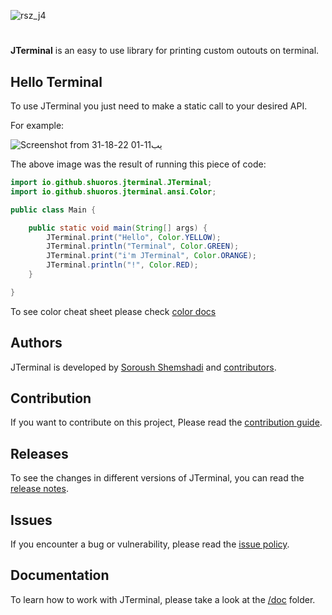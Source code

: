 ![rsz_j4](https://user-images.githubusercontent.com/45015114/139809463-417377ca-2eef-4cec-9689-bd841b0ce5db.png)
#
**JTerminal** is an easy to use library for printing custom outouts on terminal.

## Hello Terminal
To use JTerminal you just need to make a static call to your desired API.

For example:

![Screenshot from یب11-01 22-18-31](https://user-images.githubusercontent.com/45015114/139813499-0b40be90-62d6-4f02-b771-4d47f0d66c16.png)

The above image was the result of running this piece of code:

```java
import io.github.shuoros.jterminal.JTerminal;
import io.github.shuoros.jterminal.ansi.Color;

public class Main {

	public static void main(String[] args) {
		JTerminal.print("Hello", Color.YELLOW);
		JTerminal.println("Terminal", Color.GREEN);
		JTerminal.print("i'm JTerminal", Color.ORANGE);
		JTerminal.println("!", Color.RED);
	}

}
```

To see color cheat sheet please check [color docs](https://github.com/shuoros/JTerminal/blob/main/doc/colors)

## Authors
JTerminal is developed by [Soroush Shemshadi](https://github.com/shuoros) and [contributors](https://github.com/shuoros/JTerminal/blob/main/CONTRIBUTORS.md).

## Contribution
If you want to contribute on this project, Please read the [contribution guide](https://github.com/shuoros/JTerminal/blob/main/CONTRIBUTE.md).

## Releases
To see the changes in different versions of JTerminal, you can read the [release notes](https://github.com/shuoros/JTerminal/blob/main/RELEASENOTES.md).

## Issues
If you encounter a bug or vulnerability, please read the [issue policy](https://github.com/shuoros/JTerminal/blob/main/ISSUES.md).

## Documentation
To learn how to work with JTerminal, please take a look at the [/doc](https://github.com/shuoros/JTerminal/blob/main/doc) folder.
